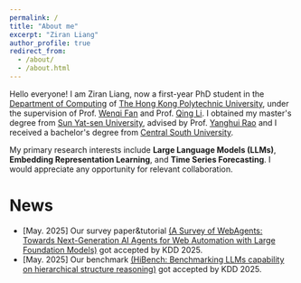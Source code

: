 ```yaml
---
permalink: /
title: "About me"
excerpt: "Ziran Liang"
author_profile: true
redirect_from: 
  - /about/
  - /about.html
---
```


Hello everyone! I am Ziran Liang, now a first-year PhD student in the [Department of Computing](https://www.polyu.edu.hk/comp/) of [The Hong Kong Polytechnic University](https://www.polyu.edu.hk/), under the supervision of Prof. [Wenqi Fan](https://wenqifan03.github.io/) and Prof. [Qing Li](https://www4.comp.polyu.edu.hk/~csqli/). I obtained my master's degree from [Sun Yat-sen University](https://www.sysu.edu.cn), advised by Prof. [Yanghui Rao](https://cse.sysu.edu.cn/teacher/RaoYanghui) and I received a bachelor's degree from [Central South University](https://www.csu.edu.cn).

<!-- Here is my [CV](https://echochou990919.github.io/files/YiZhou_CV.pdf). -->

<!-- My research background is in bioinformatics and data visualization, devoted to proposing effective and explainable link prediction methods on biomedical interaction graphs.  -->
My primary research interests include **Large Language Models (LLMs)**, **Embedding Representation Learning**, and **Time Series Forecasting**. I would appreciate any opportunity for relevant collaboration.

<!-- especially towards knowledge representation in real-world scenarios: identifying valuable problems, improving learning methods, and ensuring the insights gained are trustworthy. -->

<!-- ***I am looking for a Ph.D. position in 24 fall***, and here is a [blog](https://echochou990919.github.io/posts/blog-post-1/) introducing my strong self-motivation. It's usually said that "connection is all you need" for the Ph.D. application, and while I currently have few connections with the community of Graph. However, let's look at it positively from the perspective of "Link Prediction", what an exciting process of cold start! I would appreciate any opportunity for collaboration.   -->

# News

- [May. 2025] Our survey paper&tutorial [(A Survey of WebAgents: Towards Next-Generation AI Agents for Web Automation with Large Foundation Models)](https://dl.acm.org/doi/10.1145/3711896.3736555) got accepted by KDD 2025.
- [May. 2025] Our benchmark [(HiBench: Benchmarking LLMs capability on hierarchical structure reasoning)](https://dl.acm.org/doi/10.1145/3711896.3737378) got accepted by KDD 2025.

<!-- - [Jul. 2023] Chongqing, ChinaVis 2023 -->
<!-- - [Jan. 2025] New preprint "[Computational Protein Science in the Era of Large Language Models (LLMs)](https://arxiv.org/abs/2501.10282)" is online!
- [Dec. 2025] [Timely-MDA](https://ieeexplore.ieee.org/abstract/document/10822171) is finally accepted by BIBM 2024!
- [Sep. 2024] So happy to start my Ph.D. journey at PloyU!
- [Jun. 2024] Graduate from Sichuan University and obtain my master’s degree.
- [Apr. 2024] [Dowsing](https://link.springer.com/article/10.1007/s12650-024-00989-9) is accepted by Journal of Visualization, congrats to Jiamin! -->
<!-- - [Oct. 2023] I have received a conditional offer from the Department of Computing, Hong Kong Polytechnic University. Looking forward to start my PhD journey under the supervision of Prof. [Wenqi Fan](https://wenqifan03.github.io/) and Prof. [Qing Li](https://www4.comp.polyu.edu.hk/~csqli/) from Fall 2024! -->
<!-- - [Jul. 2023] [EGPMDA](http://arxiv.org/abs/2307.07957) is available online. I discussed the generalizability and explainability of miRNA-disease association prediction. -->
<!-- - [Jun. 2023] [GBDT4CTRVis](https://link.springer.com/article/10.1007/s12650-024-00984-0) is accepted by ChinaVis 2023, congrats to Wenwen!
- [Sep. 2022] [LDAformer](https://doi.org/10.1093/bib/bbac370) is accepted by Briefings in Bioinformatics. It's the best publication ever in the Bioinformatics Group of [Vision Computing Lab](https://scuvis.org/). -->
